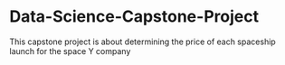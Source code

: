 # Data-Science-Capstone-Project 
This capstone project is about determining the price of each spaceship launch for the space Y company 
